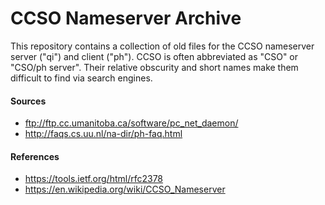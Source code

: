 # CCSO Nameserver Archive

This repository contains a collection of old files for the CCSO nameserver server ("qi") and client ("ph"). CCSO is often abbreviated as "CSO" or "CSO/ph server". Their relative obscurity and short names make them difficult to find via search engines.

#### Sources

- ftp://ftp.cc.umanitoba.ca/software/pc_net_daemon/
- http://faqs.cs.uu.nl/na-dir/ph-faq.html

#### References

- https://tools.ietf.org/html/rfc2378
- https://en.wikipedia.org/wiki/CCSO_Nameserver
